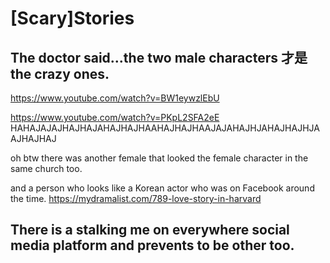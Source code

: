 # [Scary]Stories


## The doctor said...the two male characters 才是 the crazy ones.
<https://www.youtube.com/watch?v=BW1eywzlEbU>

<https://www.youtube.com/watch?v=PKpL2SFA2eE> HAHAJAJAJHAJHAJAHAJHAJHAAHAJHAJHAAJAJAHAJHJAHAJHAJHJAAJHAJHAJ

oh btw there was another female that looked the female character in the same church too.

and a person who looks like a Korean actor who was on Facebook around the time. <https://mydramalist.com/789-love-story-in-harvard>

## There is a stalking me on everywhere social media platform and prevents to be other too.
